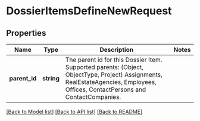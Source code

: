 # DossierItemsDefineNewRequest

## Properties
Name | Type | Description | Notes
------------ | ------------- | ------------- | -------------
**parent_id** | **string** | The parent id for this Dossier Item. Supported parents: (Object, ObjectType, Project) Assignments, RealEstateAgencies, Employees, Offices, ContactPersons and ContactCompanies. | 

[[Back to Model list]](../README.md#documentation-for-models) [[Back to API list]](../README.md#documentation-for-api-endpoints) [[Back to README]](../README.md)


